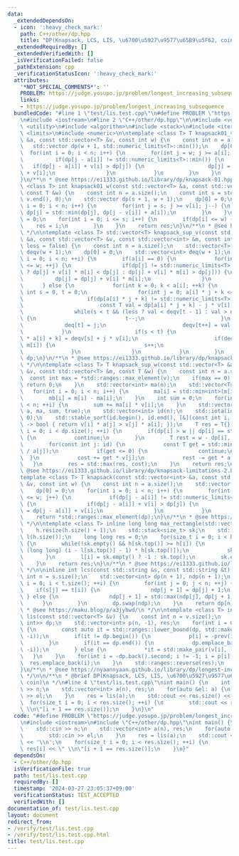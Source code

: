 ```yaml
---
data:
  _extendedDependsOn:
  - icon: ':heavy_check_mark:'
    path: C++/other/dp.hpp
    title: "DP(Knapsack, LCS, LIS, \u6700\u5927\u9577\u65B9\u5F62, coin)"
  _extendedRequiredBy: []
  _extendedVerifiedWith: []
  _isVerificationFailed: false
  _pathExtension: cpp
  _verificationStatusIcon: ':heavy_check_mark:'
  attributes:
    '*NOT_SPECIAL_COMMENTS*': ''
    PROBLEM: https://judge.yosupo.jp/problem/longest_increasing_subsequence
    links:
    - https://judge.yosupo.jp/problem/longest_increasing_subsequence
  bundledCode: "#line 1 \"test/lis.test.cpp\"\n#define PROBLEM \"https://judge.yosupo.jp/problem/longest_increasing_subsequence\"\
    \n#include <iostream>\n#line 2 \"C++/other/dp.hpp\"\n\n#include <vector>\n#include\
    \ <utility>\n#include <algorithm>\n#include <stack>\n#include <iterator>\n#include\
    \ <limits>\n#include <numeric>\n\ntemplate <class T> T knapsack01_v(const std::vector<int>\
    \ &a, const std::vector<T> &v, const int w) {\n    const int n = a.size();\n \
    \   std::vector dp(w + 1, std::numeric_limits<T>::min());\n    dp[0] = 0;\n  \
    \  for(int i = 0; i < n; i++) {\n        for(int j = w; j >= a[i]; j--) {\n  \
    \          if(dp[j - a[i]] != std::numeric_limits<T>::min()) {\n             \
    \   if(dp[j - a[i]] + v[i] > dp[j]) {\n                    dp[j] = dp[j - a[i]]\
    \ + v[i];\n                }\n            }\n        }\n    }\n    return *std::ranges::max_element(dp);\n\
    }\n/**\n * @see https://ei1333.github.io/library/dp/knapsack-01.hpp\n */\n\ntemplate\
    \ <class T> int knapsack01_w(const std::vector<T> &a, const std::vector<int> &v,\
    \ const T &w) {\n    const int n = a.size();\n    const int s = std::accumulate(v.begin(),\
    \ v.end(), 0);\n    std::vector dp(s + 1, w + 1);\n    dp[0] = 0;\n    for(int\
    \ i = 0; i < n; i++) {\n        for(int j = s; j >= v[i]; j--) {\n           \
    \ dp[j] = std::min(dp[j], dp[j - v[i]] + a[i]);\n        }\n    }\n    int res\
    \ = 0;\n    for(int i = 0; i <= s; i++) {\n        if(dp[i] <= w) {\n        \
    \    res = i;\n        }\n    }\n    return res;\n}\n/**\n * @see https://ei1333.github.io/library/dp/knapsack-01-2.hpp\n\
    \ */\n\ntemplate <class T> std::vector<T> knapsack_sup_v(const std::vector<int>\
    \ &a, const std::vector<T> &v, const std::vector<int> &m, const int w, const bool\
    \ less = false) {\n    const int n = a.size();\n    std::vector<T> dp(w + 1, std::numeric_limits<T>::min()),\
    \ deqv(w + 1);\n    dp[0] = 0;\n    std::vector<int> deq(w + 1);\n    for(int\
    \ i = 0; i < n; ++i) {\n        if(a[i] == 0) {\n            for(int j = 0; j\
    \ <= w; ++j) {\n                if(dp[j] != std::numeric_limits<T>::min() && (less\
    \ ? dp[j] + v[i] * m[i] < dp[j] : dp[j] + v[i] * m[i] > dp[j])) {\n          \
    \          dp[j] = dp[j] + v[i] * m[i];\n                }\n            }\n  \
    \      } else {\n            for(int k = 0; k < a[i]; ++k) {\n               \
    \ int s = 0, t = 0;\n                for(int j = 0; a[i] * j + k <= w; ++j) {\n\
    \                    if(dp[a[i] * j + k] != std::numeric_limits<T>::min()) {\n\
    \                        const T val = dp[a[i] * j + k] - j * v[i];\n        \
    \                while(s < t && (less ? val < deqv[t - 1] : val > deqv[t - 1]))\
    \ {\n                            t--;\n                        }\n           \
    \             deq[t] = j;\n                        deqv[t++] = val;\n        \
    \            }\n                    if(s < t) {\n                        dp[j\
    \ * a[i] + k] = deqv[s] + j * v[i];\n                        if(deq[s] == j -\
    \ m[i]) {\n                            s++;\n                        }\n     \
    \               }\n                }\n            }\n        }\n    }\n    return\
    \ dp;\n}\n/**\n * @see https://ei1333.github.io/library/dp/knapsack-limitations.hpp\n\
    \ */\n\ntemplate <class T> T knapsack_sup_w(const std::vector<T> &a, const std::vector<int>\
    \ &v, const std::vector<T> &m, const T &w) {\n    const int n = a.size();\n  \
    \  const int max = *std::ranges::max_element(v);\n    if(max == 0) {\n       \
    \ return 0;\n    }\n    std::vector<int> ma(n);\n    std::vector<T> mb(n);\n \
    \   for(int i = 0; i < n; i++) {\n        ma[i] = std::min<int>(m[i], max - 1);\n\
    \        mb[i] = m[i] - ma[i];\n    }\n    int sum = 0;\n    for(int i = 0; i\
    \ < n; ++i) {\n        sum += ma[i] * v[i];\n    }\n    std::vector dp = knapsack_sup_v(v,\
    \ a, ma, sum, true);\n    std::vector<int> id(n);\n    std::iota(id.begin(), id.end(),\
    \ 0);\n    std::stable_sort(id.begin(), id.end(), [&](const int i, const int j)\
    \ -> bool { return v[i] * a[j] > v[j] * a[i]; });\n    T res = T{};\n    for(size_t\
    \ i = 0; i < dp.size(); ++i) {\n        if(dp[i] > w || dp[i] == std::numeric_limits<T>::min())\
    \ {\n            continue;\n        }\n        T rest = w - dp[i], cost = i;\n\
    \        for(const int j: id) {\n            const T get = std::min(mb[j], rest\
    \ / a[j]);\n            if(get <= 0) {\n                continue;\n          \
    \  }\n            cost += get * v[j];\n            rest -= get * a[j];\n     \
    \   }\n        res = std::max(res, cost);\n    }\n    return res;\n}\n/**\n *\
    \ @see https://ei1333.github.io/library/dp/knapsack-limitations-2.hpp\n */\n\n\
    template <class T> T knapsack(const std::vector<int> &a, const std::vector<T>\
    \ &v, const int w) {\n    const int n = a.size();\n    std::vector dp(w + 1, std::numeric_limits<T>::min());\n\
    \    dp[0] = 0;\n    for(int i = 0; i < n; i++) {\n        for(int j = a[i]; j\
    \ <= w; j++) {\n            if(dp[j - a[i]] != std::numeric_limits<T>::min())\
    \ {\n                if(dp[j - a[i]] + v[i] > dp[j]) {\n                    dp[j]\
    \ = dp[j - a[i]] + v[i];\n                }\n            }\n        }\n    }\n\
    \    return *std::ranges::max_element(dp);\n}\n/**\n * @see https://ei1333.github.io/library/dp/knapsack.hpp\n\
    \ */\n\ntemplate <class T> inline long long max_rectangle(std::vector<T> h) {\n\
    \    h.resize(h.size() + 1);\n    std::stack<size_t> sk;\n    std::vector<int>\
    \ l(h.size());\n    long long res = 0;\n    for(size_t i = 0; i < h.size(); i++)\
    \ {\n        while(!sk.empty() && h[sk.top()] >= h[i]) {\n            res = std::max(res,\
    \ (long long) (i - l[sk.top()] - 1) * h[sk.top()]);\n            sk.pop();\n \
    \       }\n        l[i] = sk.empty() ? -1 : sk.top();\n        sk.emplace(i);\n\
    \    }\n    return res;\n}\n/**\n * @see https://ei1333.github.io/library/dp/largest-rectangle.hpp\n\
    \ */\n\ninline int lcs(const std::string &s, const std::string &t) {\n    const\
    \ int n = s.size();\n    std::vector<int> dp(n + 1), ndp(n + 1);\n    for(size_t\
    \ i = 0; i < t.size(); ++i) {\n        for(int j = 0; j < n; ++j) {\n        \
    \    if(s[j] == t[i]) {\n                ndp[j + 1] = dp[j] + 1;\n           \
    \ } else {\n                ndp[j + 1] = std::max(ndp[j], dp[j + 1]);\n      \
    \      }\n        }\n        dp.swap(ndp);\n    }\n    return dp[n];\n}\n/**\n\
    \ * @see https://maku.blog/p/a3jyhwd/\n */\n\ntemplate <class T> inline std::vector<int>\
    \ lis(const std::vector<T> &v) {\n    const int n = v.size();\n    std::vector<std::pair<T,\
    \ int>> dp;\n    std::vector<int> p(n, -1), res;\n    for(int i = 0; i < n; ++i)\
    \ {\n        const auto it = std::ranges::lower_bound(dp, std::make_pair(v[i],\
    \ -i));\n        if(it != dp.begin()) {\n            p[i] = -prev(it) -> second;\n\
    \        }\n        if(it == dp.end()) {\n            dp.emplace_back(std::make_pair(v[i],\
    \ -i));\n        } else {\n            *it = std::make_pair(v[i], -i);\n     \
    \   }\n    }\n    for(int i = -dp.back().second; i != -1; i = p[i]) {\n      \
    \  res.emplace_back(i);\n    }\n    std::ranges::reverse(res);\n    return res;\n\
    }\n/**\n * @see https://nyaannyaan.github.io/library/dp/longest-increasing-sequence.hpp\n\
    \ */\n\n/**\n * @brief DP(Knapsack, LCS, LIS, \u6700\u5927\u9577\u65B9\u5F62,\
    \ coin)\n */\n#line 4 \"test/lis.test.cpp\"\nint main() {\n    int n;\n    std::cin\
    \ >> n;\n    std::vector<int> a(n), res;\n    for(auto &el: a) {\n        std::cin\
    \ >> el;\n    }\n    res = lis(a);\n    std::cout << res.size() << '\\n';\n  \
    \  for(size_t i = 0; i < res.size(); ++i) {\n        std::cout << res[i] << \"\
    \ \\n\"[i + 1 == res.size()];\n    }\n}\n"
  code: "#define PROBLEM \"https://judge.yosupo.jp/problem/longest_increasing_subsequence\"\
    \n#include <iostream>\n#include \"C++/other/dp.hpp\"\nint main() {\n    int n;\n\
    \    std::cin >> n;\n    std::vector<int> a(n), res;\n    for(auto &el: a) {\n\
    \        std::cin >> el;\n    }\n    res = lis(a);\n    std::cout << res.size()\
    \ << '\\n';\n    for(size_t i = 0; i < res.size(); ++i) {\n        std::cout <<\
    \ res[i] << \" \\n\"[i + 1 == res.size()];\n    }\n}"
  dependsOn:
  - C++/other/dp.hpp
  isVerificationFile: true
  path: test/lis.test.cpp
  requiredBy: []
  timestamp: '2024-03-27 23:05:37+09:00'
  verificationStatus: TEST_ACCEPTED
  verifiedWith: []
documentation_of: test/lis.test.cpp
layout: document
redirect_from:
- /verify/test/lis.test.cpp
- /verify/test/lis.test.cpp.html
title: test/lis.test.cpp
---
```


